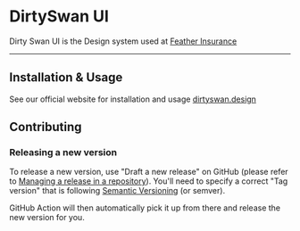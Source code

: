 # DirtySwan UI

Dirty Swan UI is the Design system used at [Feather Insurance](https://feather-insurance.com/)

---

## Installation & Usage

See our official website for installation and usage [dirtyswan.design](http://dirtyswan.design/)

## Contributing

### Releasing a new version

To release a new version, use "Draft a new release" on GitHub (please refer to [Managing a release in a repository](https://docs.github.com/en/github/administering-a-repository/releasing-projects-on-github/managing-releases-in-a-repository)). You'll need to specify a correct "Tag version" that is following [Semantic Versioning](https://semver.org) (or semver).

GitHub Action will then automatically pick it up from there and release the new version for you.
